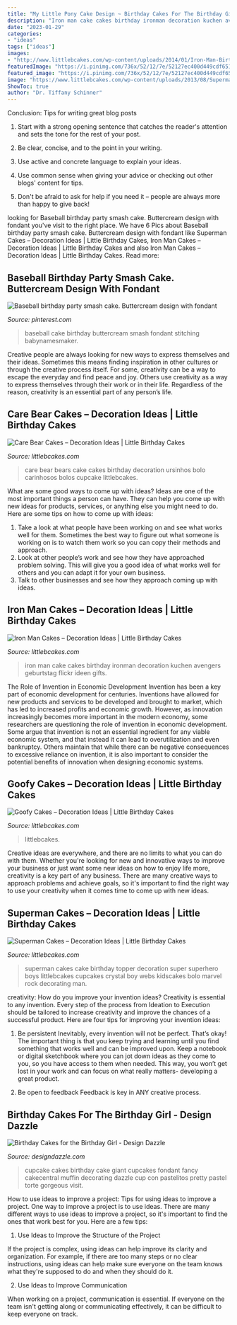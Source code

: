 ```yaml
---
title: "My Little Pony Cake Design ~ Birthday Cakes For The Birthday Girl"
description: "Iron man cake cakes birthday ironman decoration kuchen avengers geburtstag flickr ideen gifts"
date: "2023-01-29"
categories:
- "ideas"
tags: ["ideas"]
images:
- "http://www.littlebcakes.com/wp-content/uploads/2014/01/Iron-Man-Birthday-Cake.jpg"
featuredImage: "https://i.pinimg.com/736x/52/12/7e/52127ec400d449cdf6519c273988d5b5--baseball-cake-smash-buttercream-designs.jpg"
featured_image: "https://i.pinimg.com/736x/52/12/7e/52127ec400d449cdf6519c273988d5b5--baseball-cake-smash-buttercream-designs.jpg"
image: "https://www.littlebcakes.com/wp-content/uploads/2013/08/Superman-Cake-Topper.jpg"
ShowToc: true
author: "Dr. Tiffany Schinner"
---
```



Conclusion: Tips for writing great blog posts
1. Start with a strong opening sentence that catches the reader's attention and sets the tone for the rest of your post.
2. Be clear, concise, and to the point in your writing.

3. Use active and concrete language to explain your ideas. 
4. Use common sense when giving your advice or checking out other blogs' content for tips. 
5. Don't be afraid to ask for help if you need it – people are always more than happy to give back!

	

		
looking for Baseball birthday party smash cake. Buttercream design with fondant you've visit to the right place. We have 6 Pics about Baseball birthday party smash cake. Buttercream design with fondant like Superman Cakes – Decoration Ideas | Little Birthday Cakes, Iron Man Cakes – Decoration Ideas | Little Birthday Cakes and also Iron Man Cakes – Decoration Ideas | Little Birthday Cakes. Read more:
		
    
## Baseball Birthday Party Smash Cake. Buttercream Design With Fondant

<img loading=lazy src="https://i.pinimg.com/736x/52/12/7e/52127ec400d449cdf6519c273988d5b5--baseball-cake-smash-buttercream-designs.jpg" onerror="this.onerror=null;this.src='https://tse3.mm.bing.net/th?id=OIP.H2kUmDcoV8Pw9vEWuEdVSAHaJ3&amp;pid=15.1';" alt="Baseball birthday party smash cake. Buttercream design with fondant">

_Source: pinterest.com_

>baseball cake birthday buttercream smash fondant stitching babynamesmaker. 

	

Creative people are always looking for new ways to express themselves and their ideas. Sometimes this means finding inspiration in other cultures or through the creative process itself. For some, creativity can be a way to escape the everyday and find peace and joy. Others use creativity as a way to express themselves through their work or in their life. Regardless of the reason, creativity is an essential part of any person’s life.

    
## Care Bear Cakes – Decoration Ideas | Little Birthday Cakes

<img loading=lazy src="http://www.littlebcakes.com/wp-content/uploads/2014/01/Care-Bears-Cake.jpg" onerror="this.onerror=null;this.src='https://tse4.mm.bing.net/th?id=OIP.YOBREQZtGcBMeWN5zxlzSgHaJ3&amp;pid=15.1';" alt="Care Bear Cakes – Decoration Ideas | Little Birthday Cakes">

_Source: littlebcakes.com_

>care bear bears cake cakes birthday decoration ursinhos bolo carinhosos bolos cupcake littlebcakes. 

	

What are some good ways to come up with ideas?
Ideas are one of the most important things a person can have. They can help you come up with new ideas for products, services, or anything else you might need to do. Here are some tips on how to come up with ideas: 
1. Take a look at what people have been working on and see what works well for them. Sometimes the best way to figure out what someone is working on is to watch them work so you can copy their methods and approach. 
2. Look at other people’s work and see how they have approached problem solving. This will give you a good idea of what works well for others and you can adapt it for your own business. 
3. Talk to other businesses and see how they approach coming up with ideas.

    
## Iron Man Cakes – Decoration Ideas | Little Birthday Cakes

<img loading=lazy src="http://www.littlebcakes.com/wp-content/uploads/2014/01/Iron-Man-Birthday-Cake.jpg" onerror="this.onerror=null;this.src='https://tse3.mm.bing.net/th?id=OIP.rrUwrmxHSp5rk_-JzbY5DAHaMJ&amp;pid=15.1';" alt="Iron Man Cakes – Decoration Ideas | Little Birthday Cakes">

_Source: littlebcakes.com_

>iron man cake cakes birthday ironman decoration kuchen avengers geburtstag flickr ideen gifts. 

	

The Role of Invention in Economic Development
Invention has been a key part of economic development for centuries. Inventions have allowed for new products and services to be developed and brought to market, which has led to increased profits and economic growth. 
However, as innovation increasingly becomes more important in the modern economy, some researchers are questioning the role of invention in economic development. Some argue that invention is not an essential ingredient for any viable economic system, and that instead it can lead to overutilization and even bankruptcy. Others maintain that while there can be negative consequences to excessive reliance on invention, it is also important to consider the potential benefits of innovation when designing economic systems.

    
## Goofy Cakes – Decoration Ideas | Little Birthday Cakes

<img loading=lazy src="https://www.littlebcakes.com/wp-content/uploads/2014/05/Goofy-Birthday-Cakes.jpg" onerror="this.onerror=null;this.src='https://tse1.mm.bing.net/th?id=OIP.sA0dhL8ZN8EZG9q1kfIq-gHaJ4&amp;pid=15.1';" alt="Goofy Cakes – Decoration Ideas | Little Birthday Cakes">

_Source: littlebcakes.com_

>littlebcakes. 

	

Creative ideas are everywhere, and there are no limits to what you can do with them. Whether you're looking for new and innovative ways to improve your business or just want some new ideas on how to enjoy life more, creativity is a key part of any business. There are many creative ways to approach problems and achieve goals, so it's important to find the right way to use your creativity when it comes time to come up with new ideas.

    
## Superman Cakes – Decoration Ideas | Little Birthday Cakes

<img loading=lazy src="https://www.littlebcakes.com/wp-content/uploads/2013/08/Superman-Cake-Topper.jpg" onerror="this.onerror=null;this.src='https://tse2.mm.bing.net/th?id=OIP.A5VfUl-d7-FlVCWeT4fLIAHaJ3&amp;pid=15.1';" alt="Superman Cakes – Decoration Ideas | Little Birthday Cakes">

_Source: littlebcakes.com_

>superman cakes cake birthday topper decoration super superhero boys littlebcakes cupcakes crystal boy webs kidscakes bolo marvel rock decorating man. 

	

creativity: How do you improve your invention ideas?
Creativity is essential to any invention. Every step of the process from Ideation to Execution should be tailored to increase creativity and improve the chances of a successful product. Here are four tips for improving your invention ideas:
1. Be persistent
Inevitably, every invention will not be perfect. That’s okay! The important thing is that you keep trying and learning until you find something that works well and can be improved upon. Keep a notebook or digital sketchbook where you can jot down ideas as they come to you, so you have access to them when needed. This way, you won’t get lost in your work and can focus on what really matters- developing a great product.

2. Be open to feedback
Feedback is key in ANY creative process.

    
## Birthday Cakes For The Birthday Girl - Design Dazzle

<img loading=lazy src="http://www.designdazzle.com/wp-content/uploads/2013/09/cupcake-600x803.jpeg" onerror="this.onerror=null;this.src='https://tse1.mm.bing.net/th?id=OIP.PdS7yuZ1HBEHJIBnSy_NqAHaJ6&amp;pid=15.1';" alt="Birthday Cakes for the Birthday Girl - Design Dazzle">

_Source: designdazzle.com_

>cupcake cakes birthday cake giant cupcakes fondant fancy cakecentral muffin decorating dazzle cup con pastelitos pretty pastel torte gorgeous visit. 

	

How to use ideas to improve a project: Tips for using ideas to improve a project.
One way to improve a project is to use ideas. There are many different ways to use ideas to improve a project, so it's important to find the ones that work best for you. Here are a few tips:
1. Use Ideas to Improve the Structure of the Project

If the project is complex, using ideas can help improve its clarity and organization. For example, if there are too many steps or no clear instructions, using ideas can help make sure everyone on the team knows what they're supposed to do and when they should do it.

2. Use Ideas to Improve Communication

When working on a project, communication is essential. If everyone on the team isn't getting along or communicating effectively, it can be difficult to keep everyone on track.

